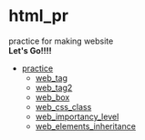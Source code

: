# html_pr

practice for making website
<br>**Let's Go!!!!**<br/>

- [practice](https://github.com/JeongmoRyu/html_pr/tree/main/practice)
    - [web_tag](https://github.com/JeongmoRyu/html_pr/blob/main/practice/web_tag.md)
    - [web_tag2](https://github.com/JeongmoRyu/html_pr/blob/main/practice/web_tag2.md)
    - [web_box](https://github.com/JeongmoRyu/html_pr/blob/main/practice/web_box.md)
    - [web_css_class](https://github.com/JeongmoRyu/html_pr/blob/main/practice/web_css_class.md)
    - [web_importancy_level](https://github.com/JeongmoRyu/html_pr/blob/main/practice/web_importancy_level.md)
    - [web_elements_inheritance](https://github.com/JeongmoRyu/html_pr/blob/main/practice/web_elements_inheritance.md)




